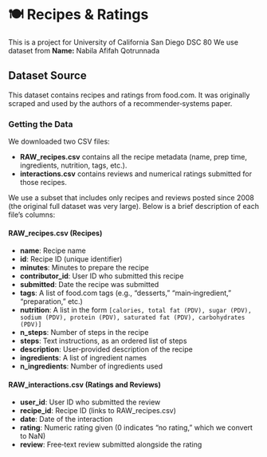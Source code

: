 # 🍽 Recipes & Ratings

This is a project for University of California San Diego DSC 80
We use dataset from 
**Name:** Nabila Afifah Qotrunnada

## Dataset Source

This dataset contains recipes and ratings from food.com. It was originally scraped and used by the authors of a recommender‐systems paper.

### Getting the Data  
We downloaded two CSV files:  
- **RAW_recipes.csv** contains all the recipe metadata (name, prep time, ingredients, nutrition, tags, etc.).  
- **interactions.csv** contains reviews and numerical ratings submitted for those recipes.

We use a subset that includes only recipes and reviews posted since 2008 (the original full dataset was very large). Below is a brief description of each file’s columns:

#### RAW_recipes.csv (Recipes)  
- **name**: Recipe name  
- **id**: Recipe ID (unique identifier)  
- **minutes**: Minutes to prepare the recipe  
- **contributor_id**: User ID who submitted this recipe  
- **submitted**: Date the recipe was submitted  
- **tags**: A list of food.com tags (e.g., “desserts,” “main‐ingredient,” “preparation,” etc.)  
- **nutrition**: A list in the form `[calories, total fat (PDV), sugar (PDV), sodium (PDV), protein (PDV), saturated fat (PDV), carbohydrates (PDV)]`  
- **n_steps**: Number of steps in the recipe  
- **steps**: Text instructions, as an ordered list of steps  
- **description**: User‐provided description of the recipe  
- **ingredients**: A list of ingredient names  
- **n_ingredients**: Number of ingredients used  

#### RAW_interactions.csv (Ratings and Reviews)  
- **user_id**: User ID who submitted the review  
- **recipe_id**: Recipe ID (links to RAW_recipes.csv)  
- **date**: Date of the interaction  
- **rating**: Numeric rating given (0 indicates “no rating,” which we convert to NaN)  
- **review**: Free‐text review submitted alongside the rating  
